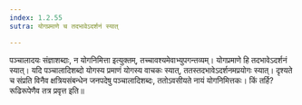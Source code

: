 ```yaml
---
index: 1.2.55
sutra: योगप्रमाणे च तदभावेऽदर्शनं स्यात्

---
```

पञ्चालादयः संज्ञाशब्दाः, न योगनिमित्ता इत्युक्तम्, तच्चावश्यमेवाभ्युपगन्तव्यम्। योगप्रमाणे हि तदभावेऽदर्शनं स्यात्। यदि पञ्चालादिशब्दो योगस्य प्रमाणं योगस्य वाचकः स्यात्, ततस्तदभावेऽदर्शनमप्रयोगः स्यात्। दृश्यते च संप्रति विनैव क्षत्रियसंबन्धेन जनपदेषु पञ्चालादिशब्दः, ततोऽवसीयते नायं योगनिमित्तकः। किं तर्हि? रूढिरूपेणैव तत्र प्रवृत्त इति॥